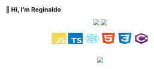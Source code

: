 

### 👋 Hi, I’m Reginaldo

<div align="center">
  <img height="180em" src="https://github-readme-stats.vercel.app/api?username=regilopes&show_icons=true&theme=radical&include_all_commits=true&count_private=true"/>
  <img height="180em" src="https://github-readme-stats.vercel.app/api/top-langs/?username=regilopes&layout=compact&langs_count=5&theme=radical"/>
</div>
  
<div style="display: inline_block" align="center"><br>
  <img align="center" alt="Js" height="30" width="40" src="https://raw.githubusercontent.com/devicons/devicon/master/icons/javascript/javascript-plain.svg">
  <img align="center" alt="Ts" height="30" width="40" src="https://raw.githubusercontent.com/devicons/devicon/master/icons/typescript/typescript-plain.svg">
  <img align="center" alt="React" height="30" width="40" src="https://raw.githubusercontent.com/devicons/devicon/master/icons/react/react-original.svg">
  <img align="center" alt="HTML" height="30" width="40" src="https://raw.githubusercontent.com/devicons/devicon/master/icons/html5/html5-original.svg">
  <img align="center" alt="CSS" height="30" width="40" src="https://raw.githubusercontent.com/devicons/devicon/master/icons/css3/css3-original.svg">
  <img align="center" alt="Rafa-Csharp" height="30" width="40" src="https://raw.githubusercontent.com/devicons/devicon/master/icons/csharp/csharp-original.svg">
</div>
<br/><br/>
<div align="center">
  <a href="https://www.linkedin.com/in/regilopes" target="_blank"><img src="https://img.shields.io/badge/-LinkedIn-%230077B5?style=for-the-badge&logo=linkedin&logoColor=white" target="_blank"></a>
</div>
  
<!---
[![Top Langs](https://github-readme-stats.vercel.app/api/top-langs/?username=regilopes&theme=radical)](https://github.com/iW90/github-readme-stats)






regilopes/regilopes is a ✨ special ✨ repository because its `README.md` (this file) appears on your GitHub profile.
You can click the Preview link to take a look at your changes.
--->

